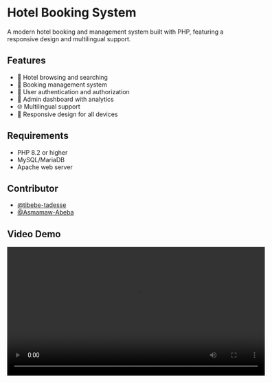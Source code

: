 # Hotel Booking System

A modern hotel booking and management system built with PHP, featuring a responsive design and multilingual support.

## Features

- 🏨 Hotel browsing and searching
- 📅 Booking management system
- 👥 User authentication and authorization
- 🔑 Admin dashboard with analytics
- 🌐 Multilingual support
- 📱 Responsive design for all devices

## Requirements

- PHP 8.2 or higher
- MySQL/MariaDB
- Apache web server

## Contributor

- [@tibebe-tadesse](https://github.com/tibebe-tadesse)
- [@Asmamaw-Abeba](https://github.com/Asmamaw-Abeba)

## Video Demo 
<video src="https://youtu.be/6JSya1FI900" controls width="600">
  Your browser does not support the video tag.
</video>
